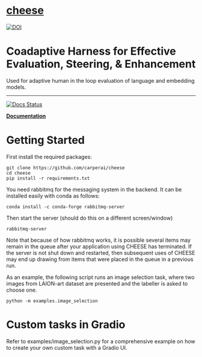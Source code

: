 # [cheese](https://github.com/CarperAI/cheese)

[![DOI](https://zenodo.org/badge/453764663.svg)](https://zenodo.org/badge/latestdoi/453764663)

[docs-image]: https://readthedocs.org/projects/cheese1/badge/?version=latest
[docs-url]: https://cheese1.readthedocs.io/en/latest/?badge=latest

# Coadaptive Harness for Effective Evaluation, Steering, & Enhancement
Used for adaptive human in the loop evaluation of language and embedding models.

---------------------------------------------------------------------------------------

[![Docs Status][docs-image]][docs-url]

**[Documentation](https://cheese1.readthedocs.io)**

# Getting Started

First install the required packages:
```
git clone https://github.com/carperai/cheese
cd cheese
pip install -r requirements.txt
```


You need rabbitmq for the messaging system in the backend. It can be installed easily with conda as follows:
```
conda install -c conda-forge rabbitmq-server
```
Then start the server (should do this on a different screen/window)
```
rabbitmq-server
```
Note that because of how rabbitmq works, it is possible several items may remain in the queue after your application using CHEESE has terminated. If the server is not shut down and restarted, then subsequent uses of CHEESE may end up drawing from items that were placed in the queue in a previous run.  
  
As an example, the following script runs an image selection task, where two images from LAION-art dataset are presented and the labeller is asked to choose one.
```
python -m examples.image_selection
```

# Custom tasks in Gradio
Refer to examples/image_selection.py for a comprehensive example on how to create your own custom task with a Gradio UI.
